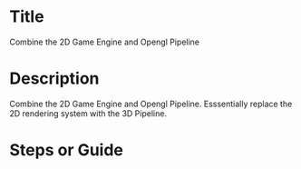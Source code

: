 # Title
Combine the 2D Game Engine and Opengl Pipeline

# Description
Combine the 2D Game Engine and Opengl Pipeline. Esssentially replace the 2D rendering system with the 3D Pipeline.

# Steps or Guide
